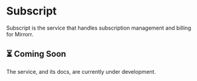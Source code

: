 # Subscript

Subscript is the service that handles subscription management and billing for Mirrorr.

## ⏳ Coming Soon
The service, and its docs, are currently under development.